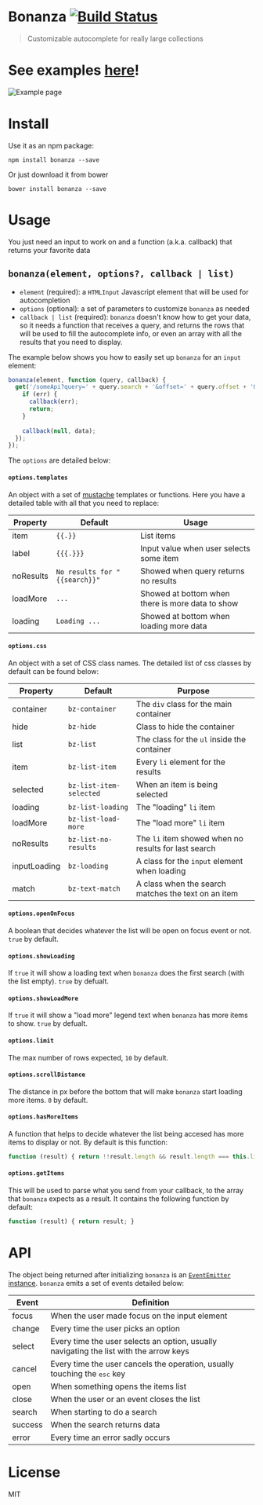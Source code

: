 # Bonanza [![Build Status](https://travis-ci.org/nescalante/bonanza.svg?branch=master)](https://travis-ci.org/nescalante/bonanza)

> Customizable autocomplete for really large collections

# See examples [here](http://nescalante.github.io/bonanza)!

![Example page](http://i.imgur.com/NcDLjpB.png)

# Install

Use it as an npm package:

```shell
npm install bonanza --save
```

Or just download it from bower

```shell
bower install bonanza --save
```

# Usage

You just need an input to work on and a function (a.k.a. callback) that returns your favorite data

## `bonanza(element, options?, callback | list)`

- `element` (required): 
  a `HTMLInput` Javascript element that will be used for autocompletion
- `options` (optional):
  a set of parameters to customize `bonanza` as needed
- `callback | list` (required):
  `bonanza` doesn't know how to get your data, so it needs a function that receives a query, and returns the rows that will be used to fill the autocomplete info, or even an array with all the results that you need to display.

The example below shows you how to easily set up `bonanza` for an `input` element:

```js
bonanza(element, function (query, callback) {
  get('/someApi?query=' + query.search + '&offset=' + query.offset + '&limit=' + query.limit, function (err, data) {
    if (err) {
      callback(err);
      return;
    }
    
    callback(null, data);
  });
});
```

The `options` are detailed below:

#### `options.templates`

An object with a set of [mustache](https://mustache.github.io/) templates or functions. Here you have a detailed table with all that you need to replace:

Property  | Default                       | Usage
--------- | ----------------------------- | ---------------------------------------
item      | `{{.}}`                       | List items
label     | `{{{.}}}`                     | Input value when user selects some item
noResults | `No results for "{{search}}"` | Showed when query returns no results
loadMore  | `...`                         | Showed at bottom when there is more data to show
loading   | `Loading ...`                 | Showed at bottom when loading more data

#### `options.css`

An object with a set of CSS class names. The detailed list of css classes by default can be found below:

Property      | Default                 | Purpose
------------- | ----------------------- | ---------------------------------------
container     | `bz-container`          | The `div` class for the main container
hide          | `bz-hide`               | Class to hide the container
list          | `bz-list`               | The class for the `ul` inside the container
item          | `bz-list-item`          | Every `li` element for the results
selected      | `bz-list-item-selected` | When an item is being selected
loading       | `bz-list-loading`       | The "loading" `li` item
loadMore      | `bz-list-load-more`     | The "load more" `li` item
noResults     | `bz-list-no-results`    | The `li` item showed when no results for last search
inputLoading  | `bz-loading`            | A class for the `input` element when loading
match         | `bz-text-match`         | A class when the search matches the text on an item

#### `options.openOnFocus`

A boolean that decides whatever the list will be open on focus event or not. `true` by default.

#### `options.showLoading`

If `true` it will show a loading text when `bonanza` does the first search (with the list empty). `true` by defualt.

#### `options.showLoadMore`

If `true` it will show a "load more" legend text when `bonanza` has more items to show. `true` by defualt.

#### `options.limit`

The max number of rows expected, `10` by default.

#### `options.scrollDistance`

The distance in px before the bottom that will make `bonanza` start loading more items. `0` by default.

#### `options.hasMoreItems`

A function that helps to decide whatever the list being accesed has more items to display or not. By default is this function:

```js
function (result) { return !!result.length && result.length === this.limit; }
```

#### `options.getItems`

This will be used to parse what you send from your callback, to the array that `bonanza` expects as a result. It contains the following function by default:

```js
function (result) { return result; }
```

# API

The object being returned after initializing `bonanza` is an [`EventEmitter` instance](https://nodejs.org/api/events.html#events_class_events_eventemitter). `bonanza` emits a set of events detailed below:

Event   | Definition
------- | ---------------------------------------
focus   | When the user made focus on the input element
change  | Every time the user picks an option
select  | Every time the user selects an option, usually navigating the list with the arrow keys
cancel  | Every time the user cancels the operation, usually touching the <kbd>esc</kbd> key
open    | When something opens the items list
close   | When the user or an event closes the list
search  | When starting to do a search
success | When the search returns data
error   | Every time an error sadly occurs

# License

MIT
